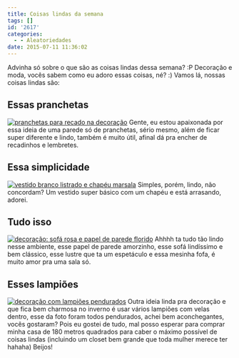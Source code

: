 ```yaml
---
title: Coisas lindas da semana
tags: []
id: '2617'
categories:
  - - Aleatoriedades
date: 2015-07-11 11:36:02
---
```


Advinha só sobre o que são as coisas lindas dessa semana? :P Decoração e moda, vocês sabem como eu adoro essas coisas, né? :) Vamos lá, nossas coisas lindas são:

## Essas pranchetas

[![pranchetas para recado na decoração ](http://natalia.blog.br/wp-content/uploads/2015/07/97c9e42939bab3a0b606bfe9c39099fe.jpg)](http://natalia.blog.br/wp-content/uploads/2015/07/97c9e42939bab3a0b606bfe9c39099fe.jpg) Gente, eu estou apaixonada por essa ideia de uma parede só de pranchetas, sério mesmo, além de ficar super diferente e lindo, também é muito útil, afinal dá pra encher de recadinhos e lembretes.

## Essa simplicidade

[![vestido branco listrado e chapéu marsala](http://natalia.blog.br/wp-content/uploads/2015/07/8f3c8b77d6e9aef1ed3132cce30b041e-683x1024.jpg)](http://natalia.blog.br/wp-content/uploads/2015/07/8f3c8b77d6e9aef1ed3132cce30b041e.jpg) Simples, porém, lindo, não concordam? Um vestido super básico com um chapéu e está arrasando, adorei.

## Tudo isso

[![decoração: sofá rosa e papel de parede florido](http://natalia.blog.br/wp-content/uploads/2015/07/12a3420958516a8573ab8ae68555cbde-683x1024.jpg)](http://natalia.blog.br/wp-content/uploads/2015/07/12a3420958516a8573ab8ae68555cbde.jpg) Ahhhh ta tudo tão lindo nesse ambiente, esse papel de parede amorzinho, esse sofá lindíssimo e bem clássico, esse lustre que ta um espetáculo e essa mesinha fofa, é muito amor pra uma sala só.

## Esses lampiões

[![decoração com lampiões pendurados ](http://natalia.blog.br/wp-content/uploads/2015/07/14f1d2e6f417d7587ef4eec514bbeb7e-681x1024.jpg)](http://natalia.blog.br/wp-content/uploads/2015/07/14f1d2e6f417d7587ef4eec514bbeb7e.jpg) Outra ideia linda pra decoração e que fica bem charmosa no inverno é usar vários lampiões com velas dentro, esse da foto foram todos pendurados, achei bem aconchegantes, vocês gostaram? Pois eu gostei de tudo, mal posso esperar para comprar minha casa de 180 metros quadrados para caber o máximo possível de coisas lindas (incluindo um closet bem grande que toda mulher merece ter hahaha) Beijos!
